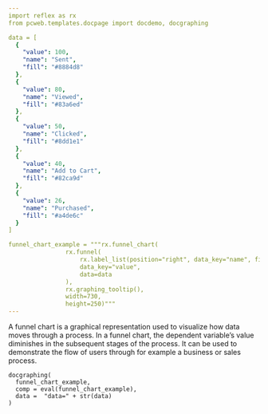 ```yaml
---
import reflex as rx
from pcweb.templates.docpage import docdemo, docgraphing

data = [
  {
    "value": 100,
    "name": "Sent",
    "fill": "#8884d8"
  },
  {
    "value": 80,
    "name": "Viewed",
    "fill": "#83a6ed"
  },
  {
    "value": 50,
    "name": "Clicked",
    "fill": "#8dd1e1"
  },
  {
    "value": 40,
    "name": "Add to Cart",
    "fill": "#82ca9d"
  },
  {
    "value": 26,
    "name": "Purchased",
    "fill": "#a4de6c"
  }
]

funnel_chart_example = """rx.funnel_chart(
                rx.funnel(
                    rx.label_list(position="right", data_key="name", fill="#000", stroke="none"),
                    data_key="value",
                    data=data
                ),
                rx.graphing_tooltip(), 
                width=730, 
                height=250)"""
---
```


A funnel chart is a graphical representation used to visualize how data moves through a process. In a funnel chart, the dependent variable’s value diminishes in the subsequent stages of the process. It can be used to demonstrate the flow of users through for example a business or sales process.


```reflex
docgraphing(
  funnel_chart_example, 
  comp = eval(funnel_chart_example),
  data =  "data=" + str(data)
)
```